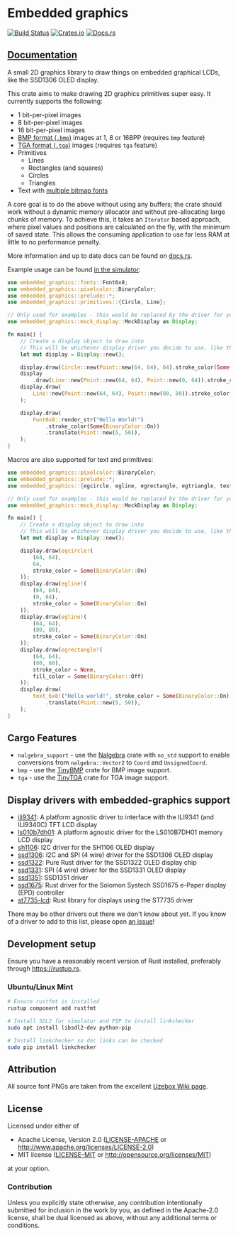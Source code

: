 # Embedded graphics

[![Build Status](https://circleci.com/gh/jamwaffles/embedded-graphics/tree/master.svg?style=shield)](https://circleci.com/gh/jamwaffles/embedded-graphics/tree/master)
[![Crates.io](https://img.shields.io/crates/v/embedded-graphics.svg)](https://crates.io/crates/embedded-graphics)
[![Docs.rs](https://docs.rs/embedded-graphics/badge.svg)](https://docs.rs/embedded-graphics)

## [Documentation](https://docs.rs/embedded-graphics)

A small 2D graphics library to draw things on embedded graphical LCDs, like the SSD1306 OLED display.

This crate aims to make drawing 2D graphics primitives super easy. It currently supports the
following:

- 1 bit-per-pixel images
- 8 bit-per-pixel images
- 16 bit-per-pixel images
- [BMP format (`.bmp`)](https://en.wikipedia.org/wiki/BMP_file_format) images at 1, 8 or 16BPP (requires `bmp` feature)
- [TGA format (`.tga`)](https://en.wikipedia.org/wiki/Truevision_TGA) images (requires `tga` feature)
- Primitives
  - Lines
  - Rectangles (and squares)
  - Circles
  - Triangles
- Text with [multiple bitmap fonts](src/fonts)

A core goal is to do the above without using any buffers; the crate should work without a
dynamic memory allocator and without pre-allocating large chunks of memory. To achieve this, it
takes an `Iterator` based approach, where pixel values and positions are calculated on the fly,
with the minimum of saved state. This allows the consuming application to use far less RAM at
little to no performance penalty.

More information and up to date docs can be found on [docs.rs](https://docs.rs/embedded-graphics).

Example usage can be found [in the simulator](./simulator/examples):

```rust
use embedded_graphics::fonts::Font6x8;
use embedded_graphics::pixelcolor::BinaryColor;
use embedded_graphics::prelude::*;
use embedded_graphics::primitives::{Circle, Line};

// Only used for examples - this would be replaced by the driver for your chosen display
use embedded_graphics::mock_display::MockDisplay as Display;

fn main() {
    // Create a display object to draw into
    // This will be whichever display driver you decide to use, like the SSD1306, SSD1351, etc
    let mut display = Display::new();

    display.draw(Circle::new(Point::new(64, 64), 64).stroke_color(Some(BinaryColor::On)));
    display
        .draw(Line::new(Point::new(64, 64), Point::new(0, 64)).stroke_color(Some(BinaryColor::On)));
    display.draw(
        Line::new(Point::new(64, 64), Point::new(80, 80)).stroke_color(Some(BinaryColor::On)),
    );

    display.draw(
        Font6x8::render_str("Hello World!")
            .stroke_color(Some(BinaryColor::On))
            .translate(Point::new(5, 50)),
    );
}
```

Macros are also supported for text and primitives:

```rust
use embedded_graphics::pixelcolor::BinaryColor;
use embedded_graphics::prelude::*;
use embedded_graphics::{egcircle, egline, egrectangle, egtriangle, text_6x8};

// Only used for examples - this would be replaced by the driver for your chosen display
use embedded_graphics::mock_display::MockDisplay as Display;

fn main() {
    // Create a display object to draw into
    // This will be whichever display driver you decide to use, like the SSD1306, SSD1351, etc
    let mut display = Display::new();

    display.draw(egcircle!(
        (64, 64),
        64,
        stroke_color = Some(BinaryColor::On)
    ));
    display.draw(egline!(
        (64, 64),
        (0, 64),
        stroke_color = Some(BinaryColor::On)
    ));
    display.draw(egline!(
        (64, 64),
        (80, 80),
        stroke_color = Some(BinaryColor::On)
    ));
    display.draw(egrectangle!(
        (64, 64),
        (80, 80),
        stroke_color = None,
        fill_color = Some(BinaryColor::Off)
    ));
    display.draw(
        text_6x8!("Hello world!", stroke_color = Some(BinaryColor::On))
            .translate(Point::new(5, 50)),
    );
}
```

## Cargo Features

- `nalgebra_support` - use the [Nalgebra](https://crates.io/crates/nalgebra) crate with `no_std`
  support to enable conversions from `nalgebra::Vector2` to `Coord` and `UnsignedCoord`.
- `bmp` - use the [TinyBMP](https://crates.io/crates/tinybmp) crate for BMP image support.
- `tga` - use the [TinyTGA](https://crates.io/crates/tinytga) crate for TGA image support.

## Display drivers with embedded-graphics support

- [ili9341](https://crates.io/crates/ili9341): A platform agnostic driver to interface with the ILI9341 (and ILI9340C) TFT LCD display
- [ls010b7dh01](https://crates.io/crates/ls010b7dh01): A platform agnostic driver for the LS010B7DH01 memory LCD display
- [sh1106](https://crates.io/crates/sh1106): I2C driver for the SH1106 OLED display
- [ssd1306](https://crates.io/crates/ssd1306): I2C and SPI (4 wire) driver for the SSD1306 OLED display
- [ssd1322](https://crates.io/crates/ssd1322): Pure Rust driver for the SSD1322 OLED display chip
- [ssd1331](https://crates.io/crates/ssd1331): SPI (4 wire) driver for the SSD1331 OLED display
- [ssd1351](https://crates.io/crates/ssd1351): SSD1351 driver
- [ssd1675](https://crates.io/crates/ssd1675): Rust driver for the Solomon Systech SSD1675 e-Paper display (EPD) controller
- [st7735-lcd](https://crates.io/crates/st7735-lcd): Rust library for displays using the ST7735 driver

There may be other drivers out there we don't know about yet. If you know of a driver to add to this list, please open [an issue](https://github.com/jamwaffles/embedded-graphics/issues/new)!

## Development setup

Ensure you have a reasonably recent version of Rust installed, preferably through <https://rustup.rs>.

### Ubuntu/Linux Mint

```bash
# Ensure rustfmt is installed
rustup component add rustfmt

# Install SDL2 for simulator and PIP to install linkchecker
sudo apt install libsdl2-dev python-pip

# Install linkchecker so doc links can be checked
sudo pip install linkchecker
```

## Attribution

All source font PNGs are taken from the excellent [Uzebox Wiki page](http://uzebox.org/wiki/Font_Bitmaps).

## License

Licensed under either of

- Apache License, Version 2.0 ([LICENSE-APACHE](LICENSE-APACHE) or
  http://www.apache.org/licenses/LICENSE-2.0)
- MIT license ([LICENSE-MIT](LICENSE-MIT) or http://opensource.org/licenses/MIT)

at your option.

### Contribution

Unless you explicitly state otherwise, any contribution intentionally submitted for inclusion in the
work by you, as defined in the Apache-2.0 license, shall be dual licensed as above, without any
additional terms or conditions.
